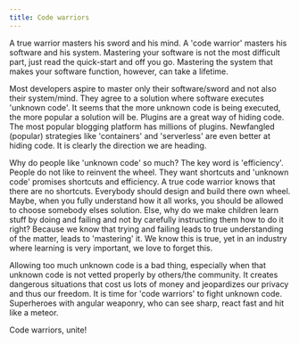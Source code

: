 ```yaml
---
title: Code warriors
---
```


A true warrior masters his sword and his mind. A 'code warrior' masters his software and his system. Mastering your software is not the most difficult part, just read the quick-start and off you go. Mastering the system that makes your software function, however, can take a lifetime. 

Most developers aspire to master only their software/sword and not also their system/mind. They agree to a solution where software executes 'unknown code'. It seems that the more unknown code is being executed, the more popular a solution will be. Plugins are a great way of hiding code. The most popular blogging platform has millions of plugins. Newfangled (popular) strategies like 'containers' and 'serverless' are even better at hiding code. It is clearly the direction we are heading. 

Why do people like 'unknown code' so much? The key word is 'efficiency'. People do not like to reinvent the wheel. They want shortcuts and 'unknown code' promises shortcuts and efficiency. A true code warrior knows that there are no shortcuts. Everybody should design and build there own wheel. Maybe, when you fully understand how it all works, you should be allowed to choose somebody elses solution. Else, why do we make children learn stuff by doing and failing and not by carefully instructing them how to do it right? Because we know that trying and failing leads to true understanding of the matter, leads to 'mastering' it. We know this is true, yet in an industry where learning is very important, we love to forget this.

Allowing too much unknown code is a bad thing, especially when that unknown code is not vetted properly by others/the community. It creates dangerous situations that cost us lots of money and jeopardizes our privacy and thus our freedom. It is time for 'code warriors' to fight unknown code. Superheroes with angular weaponry, who can see sharp, react fast and hit like a meteor. 

Code warriors, unite!